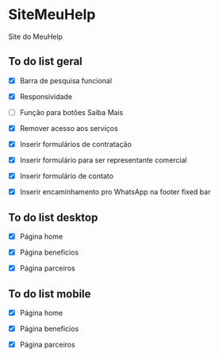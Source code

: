 # SiteMeuHelp
Site do MeuHelp

## To do list geral

* [x] Barra de pesquisa funcional

* [x] Responsividade

* [ ] Função para botões Saiba Mais

* [x] Remover acesso aos serviços

* [x] Inserir formulários de contratação

* [x] Inserir formulário para ser representante comercial

* [x] Inserir formulário de contato

* [x] Inserir encaminhamento pro WhatsApp na footer fixed bar
  
## To do list desktop

* [x] Página home 

* [x] Página beneficios

* [x] Página parceiros

## To do list mobile

* [x] Página home 

* [x] Página beneficios

* [x] Página parceiros
